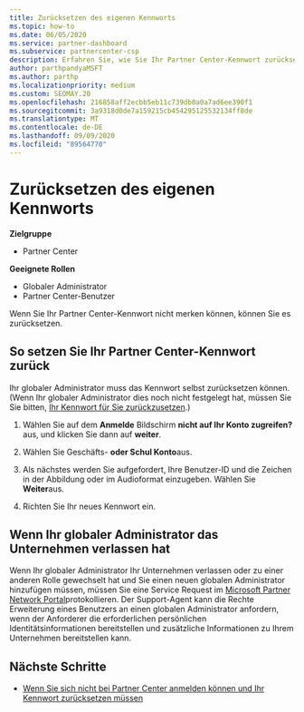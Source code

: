 ```yaml
---
title: Zurücksetzen des eigenen Kennworts
ms.topic: how-to
ms.date: 06/05/2020
ms.service: partner-dashboard
ms.subservice: partnercenter-csp
description: Erfahren Sie, wie Sie Ihr Partner Center-Kennwort zurücksetzen oder Hilfe vom globalen Administrator Ihres Unternehmens erhalten. Erfahren Sie außerdem, wie Sie einen neuen globalen Administrator für Partner Center hinzufügen.
author: parthpandyaMSFT
ms.author: parthp
ms.localizationpriority: medium
ms.custom: SEOMAY.20
ms.openlocfilehash: 216858aff2ecbb5eb11c739db0a0a7ad6ee390f1
ms.sourcegitcommit: 3a9318d0de7a159215cb454295125532134ff8de
ms.translationtype: MT
ms.contentlocale: de-DE
ms.lasthandoff: 09/09/2020
ms.locfileid: "89564770"
---
```

# <a name="reset-my-password"></a>Zurücksetzen des eigenen Kennworts

**Zielgruppe**

- Partner Center
 
**Geeignete Rollen**

- Globaler Administrator
- Partner Center-Benutzer


Wenn Sie Ihr Partner Center-Kennwort nicht merken können, können Sie es zurücksetzen.

## <a name="to-reset-your-partner-center-password"></a>So setzen Sie Ihr Partner Center-Kennwort zurück

Ihr globaler Administrator muss das Kennwort selbst zurücksetzen können. (Wenn Ihr globaler Administrator dies noch nicht festgelegt hat, müssen Sie Sie bitten, [Ihr Kennwort für Sie zurückzusetzen](reset-a-user-password.md).)

1. Wählen Sie auf dem **Anmelde** Bildschirm **nicht auf Ihr Konto zugreifen?** aus, und klicken Sie dann auf **weiter**.

2. Wählen Sie Geschäfts- **oder Schul Konto**aus.

3. Als nächstes werden Sie aufgefordert, Ihre Benutzer-ID und die Zeichen in der Abbildung oder im Audioformat einzugeben. Wählen Sie **Weiter**aus.

4. Richten Sie Ihr neues Kennwort ein.

## <a name="if-your-global-admin-has-left-the-company"></a>Wenn Ihr globaler Administrator das Unternehmen verlassen hat

Wenn Ihr globaler Administrator Ihr Unternehmen verlassen oder zu einer anderen Rolle gewechselt hat und Sie einen neuen globalen Administrator hinzufügen müssen, müssen Sie eine Service Request im [Microsoft Partner Network Portal](https://partner.microsoft.com/commercial#/)protokollieren. Der Support-Agent kann die Rechte Erweiterung eines Benutzers an einen globalen Administrator anfordern, wenn der Anforderer die erforderlichen persönlichen Identitätsinformationen bereitstellen und zusätzliche Informationen zu Ihrem Unternehmen bereitstellen kann. 

## <a name="next-steps"></a>Nächste Schritte

- [Wenn Sie sich nicht bei Partner Center anmelden können und Ihr Kennwort zurücksetzen müssen](unable-to-sign-in.md)